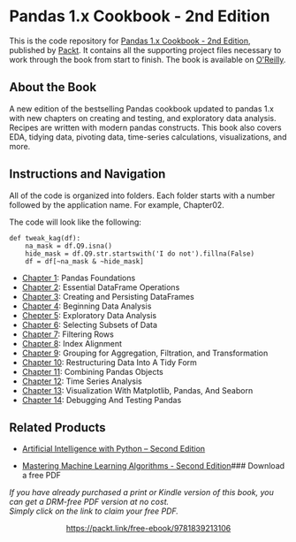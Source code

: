 


# Pandas 1.x Cookbook - 2nd Edition
This is the code repository for [Pandas 1.x Cookbook - 2nd Edition](https://www.packtpub.com/programming/pandas-1-x-cookbook-second-edition), published by [Packt](https://www.packtpub.com/). It contains all the supporting project files necessary to work through the book from start to finish. The book is available on [O'Reilly](https://learning.oreilly.com/library/view/pandas-1-x-cookbook/9781839213106).

## About the Book
A new edition of the bestselling Pandas cookbook updated to pandas 1.x with new chapters on creating and testing, and exploratory data analysis. Recipes are written with modern pandas constructs. This book also covers EDA, tidying data, pivoting data, time-series calculations, visualizations, and more.

## Instructions and Navigation
All of the code is organized into folders. Each folder starts with a number followed by the application name. For example, Chapter02.

The code will look like the following:
```
def tweak_kag(df):
    na_mask = df.Q9.isna()
    hide_mask = df.Q9.str.startswith('I do not').fillna(False)
    df = df[~na_mask & ~hide_mask]

```
- [Chapter 1](https://github.com/blancbonnet/Pandas-Cookbook-Second-Edition-OReilly/tree/master/Chapter01): Pandas Foundations
- [Chapter 2](https://github.com/blancbonnet/Pandas-Cookbook-Second-Edition-OReilly/tree/master/Chapter02): Essential DataFrame Operations
- [Chapter 3](https://github.com/blancbonnet/Pandas-Cookbook-Second-Edition-OReilly/tree/master/Chapter03): Creating and Persisting DataFrames
- [Chapter 4](https://github.com/blancbonnet/Pandas-Cookbook-Second-Edition-OReilly/tree/master/Chapter04): Beginning Data Analysis
- [Chepter 5](https://github.com/blancbonnet/Pandas-Cookbook-Second-Edition-OReilly/tree/master/Chapter05): Exploratory Data Analysis
- [Chapter 6](https://github.com/blancbonnet/Pandas-Cookbook-Second-Edition-OReilly/tree/master/Chapter06): Selecting Subsets of Data
- [Chapter 7](https://github.com/blancbonnet/Pandas-Cookbook-Second-Edition-OReilly/tree/master/Chapter07): Filtering Rows
- [Chapter 8](https://github.com/blancbonnet/Pandas-Cookbook-Second-Edition-OReilly/tree/master/Chapter08): Index Alignment
- [Chapter 9](https://github.com/blancbonnet/Pandas-Cookbook-Second-Edition-OReilly/tree/master/Chapter09): Grouping for Aggregation, Filtration, and Transformation
- [Chapter 10](https://github.com/blancbonnet/Pandas-Cookbook-Second-Edition-OReilly/tree/master/Chapter10): Restructuring Data Into A Tidy Form
- [Chapter 11](https://github.com/blancbonnet/Pandas-Cookbook-Second-Edition-OReilly/tree/master/Chapter11): Combining Pandas Objects
- [Chapter 12](https://github.com/blancbonnet/Pandas-Cookbook-Second-Edition-OReilly/tree/master/Chapter12): Time Series Analysis
- [Chapter 13](https://github.com/blancbonnet/Pandas-Cookbook-Second-Edition-OReilly/tree/master/Chapter13): Visualization With Matplotlib, Pandas, And Seaborn
- [Chapter 14](https://github.com/blancbonnet/Pandas-Cookbook-Second-Edition-OReilly/tree/master/Chapter14): Debugging And Testing Pandas

## Related Products
* [Artificial Intelligence with Python – Second Edition](https://www.packtpub.com/in/data/artificial-intelligence-with-python-second-edition)

* [Mastering Machine Learning Algorithms - Second Edition](https://www.packtpub.com/in/data/mastering-machine-learning-algorithms-second-edition)### Download a free PDF

 <i>If you have already purchased a print or Kindle version of this book, you can get a DRM-free PDF version at no cost.<br>Simply click on the link to claim your free PDF.</i>
<p align="center"> <a href="https://packt.link/free-ebook/9781839213106">https://packt.link/free-ebook/9781839213106 </a> </p>

